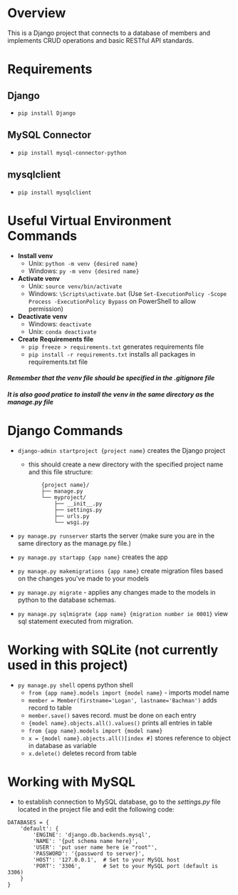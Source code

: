 # Overview 
This is a Django project that connects to a database of members and implements CRUD operations and basic RESTful API standards. 

# Requirements

## Django
- `pip install Django`

## MySQL Connector 
-  `pip install mysql-connector-python`

## mysqlclient
- `pip install mysqlclient`


# Useful Virtual Environment Commands
- **Install venv**
    - Unix: `python -m venv {desired name}`
    - Windows: `py -m venv {desired name}`
- **Activate venv**
    - Unix: `source venv/bin/activate`
    - Windows: `\Scripts\activate.bat` (Use `Set-ExecutionPolicy -Scope Process -ExecutionPolicy Bypass` on PowerShell to allow permission)
- **Deactivate venv**
    - Windows: `deactivate`
    - Unix: `conda deactivate`
- **Create Requirements file**
    - `pip freeze > requirements.txt` generates requirements file 
    - `pip install -r requirements.txt` installs all packages in requirements.txt file 

#### *Remember that the venv file should be specified in the .gitignore file*
#### *It is also good pratice to install the venv in the same directory as the manage.py file*

# Django Commands 
- `django-admin startproject {project name}` creates the Django project
    - this should create a new directory with the specified project name and this file structure: 
        ``` 
            {project name}/
            ├── manage.py
            └── myproject/
                ├── __init__.py
                ├── settings.py
                ├── urls.py
                └── wsgi.py
        ```
           
- `py manage.py runserver` starts the server (make sure you are in the same directory as the manage.py file.)
- `py manage.py startapp {app name}` creates the app
- `py manage.py makemigrations {app name}` create migration files based on the changes you've made to your models
- `py manage.py migrate` - applies any changes made to the models in python to the database schemas.
- `py manage.py sqlmigrate {app name} {migration number ie 0001}` view sql statement executed from migration.

# Working with SQLite (not currently used in this project)
- `py manage.py shell` opens python shell
    - `from {app name}.models import {model name}` - imports model name
    - `member = Member(firstname='Logan', lastname='Bachman')` adds record to table
    - `member.save()` saves record. must be done on each entry
    - `{model name}.objects.all().values()` prints all entries in table
    - `from {app name}.models import {model name}`
    - `x = {model name}.objects.all()[index #]` stores reference to object in database as variable
    - `x.delete()` deletes record from table

# Working with MySQL
- to establish connection to MySQL database, go to the *settings.py* file located in the project file and edit the following code: 
```
DATABASES = {
    'default': {
        'ENGINE': 'django.db.backends.mysql',
        'NAME': '{put schema name here}',
        'USER': 'put user name here ie "root"',
        'PASSWORD': '{password to server}',
        'HOST': '127.0.0.1',  # Set to your MySQL host
        'PORT': '3306',       # Set to your MySQL port (default is 3306)
    }
}
```
